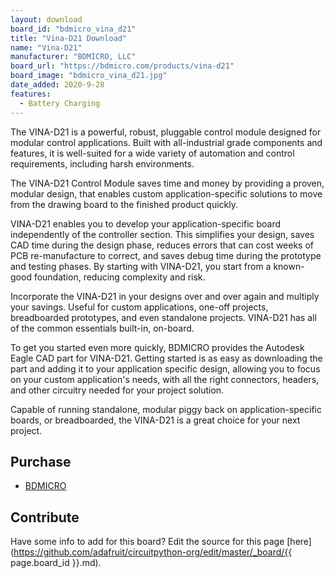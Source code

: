 ```yaml
---
layout: download
board_id: "bdmicro_vina_d21"
title: "Vina-D21 Download"
name: "Vina-D21"
manufacturer: "BDMICRO, LLC"
board_url: "https://bdmicro.com/products/vina-d21"
board_image: "bdmicro_vina_d21.jpg"
date_added: 2020-9-28
features:
  - Battery Charging
---
```


The VINA-D21 is a powerful, robust, pluggable control module designed for modular control applications. Built with all-industrial grade components and features, it is well-suited for a wide variety of automation and control requirements, including harsh environments.

The VINA-D21 Control Module saves time and money by providing a proven, modular design, that enables custom application-specific solutions to move from the drawing board to the finished product quickly.

VINA-D21 enables you to develop your application-specific board independently of the controller section. This simplifies your design, saves CAD time during the design phase, reduces errors that can cost weeks of PCB re-manufacture to correct, and saves debug time during the prototype and testing phases. By starting with VINA-D21, you start from a known-good foundation, reducing complexity and risk.

Incorporate the VINA-D21 in your designs over and over again and multiply your savings. Useful for custom applications, one-off projects, breadboarded prototypes, and even standalone projects. VINA-D21 has all of the common essentials built-in, on-board.

To get you started even more quickly, BDMICRO provides the Autodesk Eagle CAD part for VINA-D21. Getting started is as easy as downloading the part and adding it to your application specific design, allowing you to focus on your custom application's needs, with all the right connectors, headers, and other circuitry needed for your project solution.

Capable of running standalone, modular piggy back on application-specific boards, or breadboarded, the VINA-D21 is a great choice for your next project.

## Purchase
* [BDMICRO](https://bdmicro.com/products/vina-d21)

## Contribute

Have some info to add for this board? Edit the source for this page [here](https://github.com/adafruit/circuitpython-org/edit/master/_board/{{ page.board_id }}.md).
